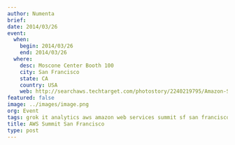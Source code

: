 ```yaml
---
author: Numenta
brief:
date: 2014/03/26
event:
  when:
    begin: 2014/03/26
    end: 2014/03/26
  where:
    desc: Moscone Center Booth 100
    city: San Francisco
    state: CA
    country: USA
    web: http://searchaws.techtarget.com/photostory/2240219795/Amazon-Summit-showcases-new-cloud-product-initiatives/1/AWS-Summit-2014-Product-partner-and-price-news
featured: false
image: ../images/image.png
org: Event
tags: grok it analytics aws amazon web services summit sf san francisco 2014
title: AWS Summit San Francisco
type: post
---
```

